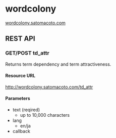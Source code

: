 wordcolony
==========

[wordcolony.satomacoto.com](http://wordcolony.satomacoto.com)


REST API
--------

### GET/POST td_attr

Returns term dependency and term attractiveness.

#### Resource URL

http://wordcolony.satomacoto.com/td_attr

#### Parameters

- text (reqired)
    - up to 10,000 characters
- lang
    - en/ja
- callback
